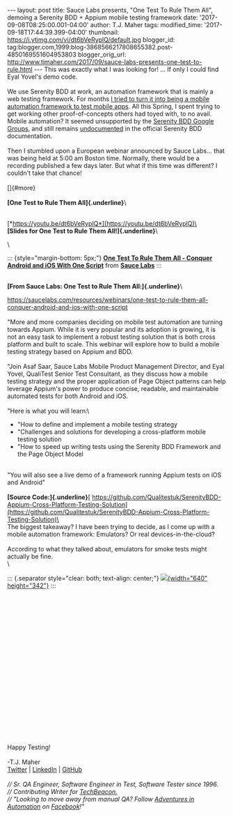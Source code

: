 \-\-- layout: post title: Sauce Labs presents, \"One Test To Rule Them
All\", demoing a Serenity BDD + Appium mobile testing framework date:
\'2017-09-08T08:25:00.001-04:00\' author: T.J. Maher tags:
modified\_time: \'2017-09-18T17:44:39.399-04:00\' thumbnail:
https://i.ytimg.com/vi/dt6bVeRyplQ/default.jpg blogger\_id:
tag:blogger.com,1999:blog-3868566217808655382.post-4850169551604953803
blogger\_orig\_url:
http://www.tjmaher.com/2017/09/sauce-labs-presents-one-test-to-rule.html
\-\-- This was exactly what I was looking for! \... If only I could find
Eyal Yovel\'s demo code.\
\
We use Serenity BDD at work, an automation framework that is mainly a
web testing framework. For months [I tried to turn it into being a
mobile automation framework to test mobile
apps](http://www.tjmaher.com/p/programming-projects.html). All this
Spring, I spent trying to get working other proof-of-concepts others had
toyed with, to no avail. Mobile automation? It seemed unsupported by the
[Serenity BDD Google
Groups](https://groups.google.com/forum/#!forum/thucydides-users), and
still remains
[undocumented](https://groups.google.com/forum/#!topic/thucydides-users/BNpZX87m9Ws)
in the official Serenity BDD documentation.\
\
Then I stumbled upon a European webinar announced by Sauce Labs\... that
was being held at 5:00 am Boston time. Normally, there would be a
recording published a few days later. But what if this time was
different? I couldn\'t take that chance!\
\
[]{#more}\
\
**[One Test to Rule Them All]{.underline}**\

\
[*https://youtu.be/dt6bVeRyplQ*](https://youtu.be/dt6bVeRyplQ)\
\
**[Slides for One Test to Rule Them All!]{.underline}**\

\

::: {style="margin-bottom: 5px;"}
**[One Test To Rule Them All - Conquer Android and iOS With One
Script](https://www.slideshare.net/saucelabs/one-test-to-rule-them-all-conquer-android-and-ios-with-one-script "One Test To Rule Them All - Conquer Android and iOS With One Script")**
from **[Sauce Labs](https://www.slideshare.net/saucelabs)**
:::

\
**[From Sauce Labs: One Test to Rule Them All:]{.underline}**\

<div>

<https://saucelabs.com/resources/webinars/one-test-to-rule-them-all-conquer-android-and-ios-with-one-script>\
\
\"More and more companies deciding on mobile test automation are turning
towards Appium. While it is very popular and its adoption is growing, it
is not an easy task to implement a robust testing solution that is both
cross platform and built to scale. This webinar will explore how to
build a mobile testing strategy based on Appium and BDD.\
\
\"Join Asaf Saar, Sauce Labs Mobile Product Management Director, and
Eyal Yovel, QualiTest Senior Test Consultant, as they discuss how a
mobile testing strategy and the proper application of Page Object
patterns can help leverage Appium's power to produce concise, readable,
and maintainable automated tests for both Android and iOS.\
\
\"Here is what you will learn:\

-   \"How to define and implement a mobile testing strategy
-   \"Challenges and solutions for developing a cross-platform mobile
    testing solution
-   \"How to speed up writing tests using the Serenity BDD Framework and
    the Page Object Model

\
\"You will also see a live demo of a framework running Appium tests on
iOS and Android\"\
\
**[Source
Code:]{.underline}**[ https://github.com/Qualitestuk/SerenityBDD-Appium-Cross-Platform-Testing-Solution](https://github.com/Qualitestuk/SerenityBDD-Appium-Cross-Platform-Testing-Solution)\
\
The biggest takeaway? I have been trying to decide, as I come up with a
mobile automation framework: Emulators? Or real devices-in-the-cloud?\
\
According to what they talked about, emulators for smoke tests might
actually be fine.\
\

::: {.separator style="clear: both; text-align: center;"}
[![](https://3.bp.blogspot.com/-PmG7iaOiNAA/WbKLuQDIl1I/AAAAAAAAMEg/Yz11PNGy3XMSyB2N9xfT14Wq0jWesEIewCEwYBhgL/s640/Sauce%2B-%2BComprehensive%2BMobile%2BTesting.png){width="640"
height="342"}](https://3.bp.blogspot.com/-PmG7iaOiNAA/WbKLuQDIl1I/AAAAAAAAMEg/Yz11PNGy3XMSyB2N9xfT14Wq0jWesEIewCEwYBhgL/s1600/Sauce%2B-%2BComprehensive%2BMobile%2BTesting.png)
:::

\
\
\
\
\
\
\
\
\
\
\
\
\
\
\
\
\
\
\
\
Happy Testing!\
\
-T.J. Maher\
[Twitter](https://twitter.com/tjmaher1) \| [LinkedIn](https://www.linkedin.com/in/tjmaher1) \| [GitHub](https://github.com/tjmaher)\
\
*// Sr. QA Engineer, Software Engineer in Test, Software Tester since
1996.\
// Contributing Writer
for [TechBeacon.](http://techbeacon.com/contributors/thomas-maher)\
// \"Looking to move away from manual QA? Follow [Adventures in
Automation](http://www.tjmaher.com/) on
[Facebook](https://www.facebook.com/AdventuresInAutomation/)!\"*

</div>
